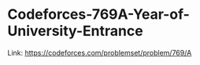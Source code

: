 # Codeforces-769A-Year-of-University-Entrance
Link: https://codeforces.com/problemset/problem/769/A
